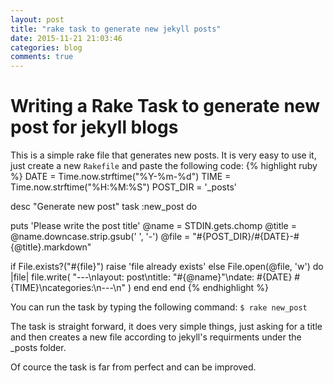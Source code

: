 ```yaml
---
layout: post
title: "rake task to generate new jekyll posts"
date: 2015-11-21 21:03:46
categories: blog
comments: true
---
```


# Writing a Rake Task to generate new post for jekyll blogs

This is a simple rake file that generates new posts.
It is very easy to use it, just create a new ```Rakefile``` and paste the following code:
{% highlight ruby %}
DATE = Time.now.strftime("%Y-%m-%d")
TIME = Time.now.strftime("%H:%M:%S")
POST_DIR = '_posts'

desc "Generate new post"
task :new_post do

  puts 'Please write the post title'
  @name = STDIN.gets.chomp
  @title = @name.downcase.strip.gsub(' ', '-')
  @file = "#{POST_DIR}/#{DATE}-#{@title}.markdown"

  if File.exists?("#{file}")
    raise 'file already exists'
  else
    File.open(@file, 'w') do |file|
      file.write(
        "---\nlayout: post\ntitle: \"#{@name}\"\ndate: #{DATE} #{TIME}\ncategories:\n---\n"
      )
    end
  end
end
{% endhighlight %}

You can run the task by typing the following command:
```$ rake new_post```

The task is straight forward, it does very simple things,
just asking for a title and then creates a new file according to jekyll's requirments
under the _posts folder.

Of cource the task is far from perfect and can be improved.
